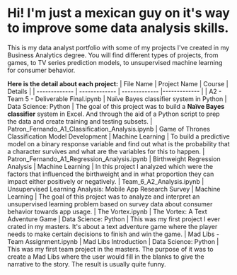 # Hi! I'm just a mexican guy on it's way to improve some data analysis skills.
This is my data analyst portfolio with some of my projects I've created in my Business Analytics degree.
You will find different types of projects, from games, to TV series prediction models, to unsupervised machine learning for consumer behavior.


**Here is the detail about each project:** 
| File Name     | Project Name  | Course        | Details       |
| ------------- | ------------- | ------------- |-------------  |
| A2 - Team 5 - Deliverable Final.ipynb  | Naïve Bayes classifier system in Python  | Data Science: Python  | The goal of this project was to build a **Naïve Bayes classifier** system in Excel. And through the aid of a Python script to prep the data and create training and testing subsets.
| Patron_Fernando_A1_Classification_Analysis.ipynb | Game of Thrones Classification Model Development  | Machine Learning  |  To build a predictive model on a binary response variable and find out what is the probability that a character survives and what are the variables for this to happen.
| Patron_Fernando_A1_Regression_Analysis.ipynb  | Birthweight Regression Analysis  |  Machine Learning  |  In this project I analyzed which were the factors that influenced the birthweight and in what proportion they can impact either positively or negatively.
|  Team_6_A2_Analysis.ipynb  |  Unsupervised Learning Analysis: Mobile App Research Survey | Machine Learning  |  The goal of this project was to analyze and interpret an unsupervised learning problem based on survey data about consumer behavior towards app usage.
|  The Vortex.ipynb  | The Vortex: A Text Adventure Game  |  Data Science: Python  | This was my first project I ever crated in my masters. It's about a text adventure game where the player needs to make certain decisions to finish and win the game.
| Mad Libs - Team Assignment.ipynb  |  Mad Libs Introduction  |  Data Science: Python  | This was my first team project in the masters. The purpose of it was to create a Mad Libs where the user would fill in the blanks to give the narrative to the story. The result is usually quite funny.

